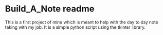 # Build_A_Note readme

This is a first project of mine which is meant to help with the day to day note taking with my job. It is a simple python script using the tkinter library.

